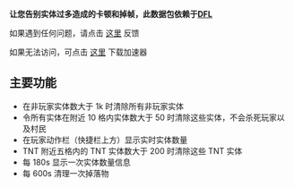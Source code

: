 **让您告别实体过多造成的卡顿和掉帧，此数据包依赖于[DFL](https://github.com/WhiteElephant-abc/datapackets-functions-LIB)**

如果遇到任何问题，请点击 [这里](https://github.com/WhiteElephant-abc/anvil-falling/issues/new) 反馈

如果无法访问，可点击 [这里](https://steampp.net/) 下载加速器

## 主要功能

- 在非玩家实体数大于 1k 时清除所有非玩家实体
- 令所有实体在附近 10 格内实体数大于 50 时清除这些实体，不会杀死玩家以及村民
- 在玩家动作栏（快捷栏上方）显示实时实体数量
- TNT 附近五格内的 TNT 实体数大于 200 时清除这些 TNT 实体
- 每 180s 显示一次实体数量信息
- 每 600s 清理一次掉落物
